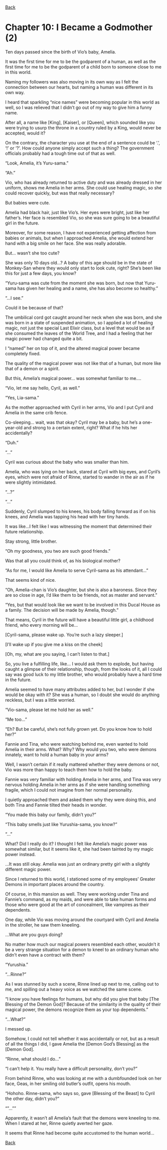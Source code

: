 [Back](./readme.md)



<?xml version="1.0" encoding="utf-8"?> <!DOCTYPE html PUBLIC "-//W3C//DTD XHTML 1.1//EN" "http://www.w3.org/TR/xhtml11/DTD/xhtml11.dtd">

# Chapter 10: I Became a Godmother (2)

Ten days passed since the birth of Vio’s baby, Amelia.

It was the first time for me to be the godparent of a human, as well as the first time for me to be the godparent of a child born to someone close to me in this world.

Naming my followers was also moving in its own way as I felt the connection between our hearts, but naming a human was different in its own way.

I heard that sparkling “nice names” were becoming popular in this world as well, so I was relieved that I didn’t go out of my way to give him a funny name.

After all, a name like \[King\], \[Kaiser\], or \[Queen\], which sounded like you were trying to usurp the throne in a country ruled by a King, would never be accepted, would it?

On the contrary, the character you use at the end of a sentence could be ‘.’, ‘!’ or ‘?’. How could anyone simply accept such a thing? The government officials probably had a tough time out of that as well.

“Look, Amelia, it’s Yuru-sama.”

“Ah.”

Vio, who has already returned to active duty and was already dressed in her uniform, shows me Amelia in her arms. She could use healing magic, so she could recover quickly, but was that really necessary?

But babies were cute.

Amelia had black hair, just like Vio’s. Her eyes were bright, just like her father’s. Her face is resembled Vio, so she was sure going to be a beautiful girl in the future.

Moreover, for some reason, I have not experienced getting affection from babies or animals, but when I approached Amelia, she would extend her hand with a big smile on her face. She was really adorable.

But… wasn’t she too cute?

She was only 10 days old…? A baby of this age should be in the state of Monkey-San where they would only start to look cute, right? She’s been like this for just a few days, you know?

“Yuru-sama was cute from the moment she was born, but now that Yuru-sama has given her healing and a name, she has also become so healthy.”

“…I see.”

Could it be because of that?

The umbilical cord got caught around her neck when she was born, and she was born in a state of suspended animation, so I applied a lot of healing magic, not just the special Last Elixir class, but a level that would be as if she consumed the leaves of the World Tree, and I had a feeling that her magic power had changed quite a bit.

I “named” her on top of it, and the altered magical power became completely fixed.

The quality of the magical power was not like that of a human, but more like that of a demon or a spirit.

But this, Amelia’s magical power… was somewhat familiar to me….

“Vio, let me say hello, Cyril, as well.”

“Yes, Lia-sama.”

As the mother approached with Cyril in her arms, Vio and I put Cyril and Amelia in the same crib fence.

Co-sleeping… wait, was that okay? Cyril may be a baby, but he’s a one-year-old and strong to a certain extent, right? What if he hits her accidentally?

“Duh.”

“…”

Cyril was curious about the baby who was smaller than him.

Amelia, who was lying on her back, stared at Cyril with big eyes, and Cyril’s eyes, which were not afraid of Rinne, started to wander in the air as if he were slightly intimidated.

“…?”

“…”

Suddenly, Cyril slumped to his knees, his body falling forward as if on his knees, and Amelia was tapping his head with her tiny hands.

It was like…I felt like I was witnessing the moment that determined their future relationship.

Stay strong, little brother.

“Oh my goodness, you two are such good friends.”

Was that all you could think of, as his biological mother?

“As for me, I would like Amelia to serve Cyril-sama as his attendant…”

That seems kind of nice.

“Oh, Amelia-chan is Vio’s daughter, but she is also a baroness. Since they are so close in age, I’d like them to be friends, not as master and servant.”

“Yes, but that would look like we want to be involved in this Ducal House as a family. The decision will be made by Amelia, though.”

That means, Cyril in the future will have a beautiful little girl, a childhood friend, who every morning will be…

\[Cyril-sama, please wake up. You’re such a lazy sleeper.\]

\[I’ll wake up if you give me a kiss on the cheek\]

\[Oh, my, what are you saying, I can’t listen to that.\]

So, you live a fulfilling life, like… I would ask them to explode, but having caught a glimpse of their relationship, though, from the looks of it, all I could say was good luck to my little brother, who would probably have a hard time in the future.

Amelia seemed to have many attributes added to her, but I wonder if she would be okay with it? She was a human, so I doubt she would do anything reckless, but I was a little worried.

“Vio-sama, please let me hold her as well.”

“Me too…”

“Eh? But be careful, she’s not fully grown yet. Do you know how to hold her?”

Fannie and Tina, who were watching behind me, even wanted to hold Amelia in their arms. What? Why? Why would you two, who were demons innately, want to hold a human baby in your arms?

Well, I wasn’t certain if it really mattered whether they were demons or not, Vio was more than happy to teach them how to hold the baby.

Fannie was very familiar with holding Amelia in her arms, and Tina was very nervous holding Amelia in her arms as if she were handling something fragile, which I could not imagine from her normal personality.

I quietly approached them and asked them why they were doing this, and both Tina and Fannie tilted their heads in wonder.

“You made this baby our family, didn’t you?”

“This baby smells just like Yurushia-sama, you know?”

“…”

What? Did I really do it? I thought I felt like Amelia’s magic power was somewhat similar, but it seems like it, she had been tainted by my magic power instead.

…It was still okay. Amelia was just an ordinary pretty girl with a slightly different magic power.

Since I returned to this world, I stationed some of my employees’ Greater Demons in important places around the country.

Of course, in this mansion as well. They were working under Tina and Fannie’s command, as my maids, and were able to take human forms and those who were good at the art of concealment, like vampires as their dependents.

One day, while Vio was moving around the courtyard with Cyril and Amelia in the stroller, he saw them kneeling.

…What are you guys doing?

No matter how much our magical powers resembled each other, wouldn’t it be a very strange situation for a demon to kneel to an ordinary human who didn’t even have a contract with them?

“Yurushia.”

“…Rinne?”

As I was stunned by such a scene, Rinne lined up next to me, calling out to me, and spilling out a heavy voice as we watched the same scene.

“I know you have feelings for humans, but why did you give that baby \[The Blessing of the Demon God\]? Because of the similarity in the quality of their magical power, the demons recognize them as your top dependents.”

“…What?”

I messed up.

Somehow, I could not tell whether it was accidentally or not, but as a result of all the things I did, I gave Amelia the \[Demon God’s Blessing\] as the \[Demon God\].

“Rinne, what should I do…”

“I can’t help it. You really have a difficult personality, don’t you?”

From behind Rinne, who was looking at me with a dumbfounded look on her face, Geas, in her smiling old butler’s outfit, opens his mouth.

“Hohoho. Rinne-sama, who says so, gave \[Blessing of the Beast\] to Cyril the other day, didn’t you?”

“”…””

Apparently, it wasn’t all Amelia’s fault that the demons were kneeling to me. When I stared at her, Rinne quietly averted her gaze.

It seems that Rinne had become quite accustomed to the human world…


[Back](./readme.md)

